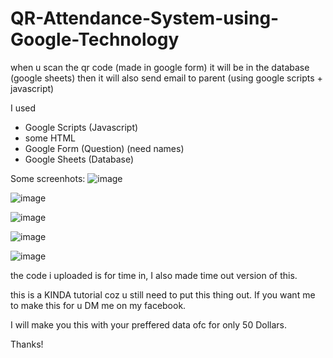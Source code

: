 # QR-Attendance-System-using-Google-Technology
when u scan the qr code (made in google form) it will be in the database (google sheets) then it will also send email to parent (using google scripts + javascript)

I used 
- Google Scripts (Javascript)
- some HTML
- Google Form (Question) (need names)
- Google Sheets (Database)


Some screenhots:
![image](https://github.com/jedelacruz/QR-Attendance-System-using-Google-Technology/assets/93860350/fada5caa-8b11-4f8d-a727-eccdcc3fddc2)

![image](https://github.com/jedelacruz/QR-Attendance-System-using-Google-Technology/assets/93860350/b9f13065-66a9-46dd-9603-d63f5d4cbdd2)

![image](https://github.com/jedelacruz/QR-Attendance-System-using-Google-Technology/assets/93860350/227800f9-06b7-437d-b243-3b49fe5a04a9)

![image](https://github.com/jedelacruz/QR-Attendance-System-using-Google-Technology/assets/93860350/c38c85f5-d1b1-44e4-9c21-ba010ae637f2)

![image](https://github.com/jedelacruz/QR-Attendance-System-using-Google-Technology/assets/93860350/b9a72eb5-f8d5-49a1-9d21-89775bb62b20)

the code i uploaded is for time in, I also made time out version of this.

this is a KINDA tutorial coz u still need to put this thing out. If you want me to make this for u DM me on my facebook.

I will make you this with your preffered data ofc for only 50 Dollars. 

Thanks!
